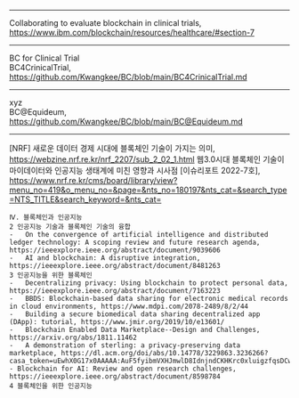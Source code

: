 

***
Collaborating to evaluate blockchain in clinical trials, https://www.ibm.com/blockchain/resources/healthcare/#section-7  

***
BC for Clinical Trial  
BC4CrinicalTrial, https://github.com/Kwangkee/BC/blob/main/BC4CrinicalTrial.md

***
xyz  
BC@Equideum, https://github.com/Kwangkee/BC/blob/main/BC@Equideum.md

***

[NRF] 새로운 데이터 경제 시대에 블록체인 기술이 가지는 의미, https://webzine.nrf.re.kr/nrf_2207/sub_2_02_1.html
웹3.0시대 블록체인 기술이 마이데이터와 인공지능 생태계에 미친 영향과 시사점 [이슈리포트 2022-7호], https://www.nrf.re.kr/cms/board/library/view?menu_no=419&o_menu_no=&page=&nts_no=180197&nts_cat=&search_type=NTS_TITLE&search_keyword=&nts_cat=

```
Ⅳ. 블록체인과 인공지능
2 인공지능 기술과 블록체인 기술의 융합
-	On the convergence of artificial intelligence and distributed ledger technology: A scoping review and future research agenda, https://ieeexplore.ieee.org/abstract/document/9039606
-	AI and blockchain: A disruptive integration, https://ieeexplore.ieee.org/abstract/document/8481263
3 인공지능을 위한 블록체인
-	Decentralizing privacy: Using blockchain to protect personal data, https://ieeexplore.ieee.org/abstract/document/7163223
-	BBDS: Blockchain-based data sharing for electronic medical records in cloud environments, https://www.mdpi.com/2078-2489/8/2/44
-	Building a secure biomedical data sharing decentralized app (DApp): tutorial, https://www.jmir.org/2019/10/e13601/
-	Blockchain Enabled Data Marketplace--Design and Challenges, https://arxiv.org/abs/1811.11462
-	A demonstration of sterling: a privacy-preserving data marketplace, https://dl.acm.org/doi/abs/10.14778/3229863.3236266?casa_token=uEwhX0G17x0AAAAA:AuF5fyibmVXHJmwlD8IdnjndCKHKrc0xluigzfqsDCwPUU7fRroxmwHI8lVzGPtBKkovGtuos5Mu_w
- Blockchain for AI: Review and open research challenges, https://ieeexplore.ieee.org/abstract/document/8598784
4 블록체인을 위한 인공지능

```
